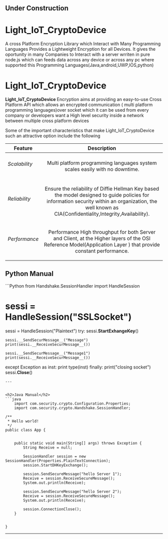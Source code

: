 <h2>Under Construction</h2>

# Light_IoT_CryptoDevice
<p>A cross Platform Encryption Library which Interact with Many Programming Languages Provides a Lightweight Encryption for all Devices. It gives the oportunity in many Companies to Interact with a server wrriten in pure node.js which can  feeds data across  any device or across any pc where supported this Programming Languages(Java,android,UWP,IOS,python)</p>

# Light_IoT_CryptoDevice
<p> <b>Light_IoT_CryptoDevice </b>Encryption aims at providing an easy-to-use Cross Platform API which allows an encrypted communication ( multi platform programming languages)over socket which it can be used from every  company or developers want a High level security inside a network  between multiple cross platform devices</p>

<p>Some of the important characteristics that make Light_IoT_CryptoDevice
such an attractive option  include the following</p>

| Feature            |                         Description                                        |
| -------------      |                       :-------------:                                      | 
|<h6>Scalability</h6>|<p>Multi platform programming languages system scales easily with no downtime.</p>| 
|<h6>Reliability</h6>|<p>Ensure the reliability of Diffie Hellman Key  based the model  designed to guide policies for information     security within an organization, the well known as CIA(Confidentiality,Integrity,Availability).  </p>  |  
|<h6>Performance</h6>| <p>Performance High throughput for both Server and Client, at the Higher layers of the OSI Reference    Model(Application Layer ) that  provide constant performance. </p>                          |        

<h2>Python Manual</h2>
```Python
from Handshake.SessionHandler import HandleSession


# sessi = HandleSession("SSLSocket")
sessi = HandleSession("Plaintext")
try:
    sessi.__StartExhangeKey__()

    sessi.__SendSecurMessage__("Message")
    print(sessi.__ReceiveSecurMessage__())

    sessi.__SendSecurMessage__("Message1")
    print(sessi.__ReceiveSecurMessage__())
except Exception as inst:
    print type(inst)
finally:
    print("closing socket")
    sessi.__Close__()

```
---


<h2>Java Manual</h2>
```java
    import com.security.crypto.Configuration.Properties;
    import com.security.crypto.Handshake.SessionHandler;

/**
 * Hello world!
 */
public class App {
   

    public static void main(String[] args) throws Exception {
        String Receive = null;

        SessionHandler session = new SessionHandler(Properties.PlainTextConnection);
        session.StartDHKeyExchange();

        session.SendSecureMessage("hello Server 1");
        Receive = session.ReceiveSecureMessage();
        System.out.println(Receive);

        session.SendSecureMessage("hello Server 2");
        Receive = session.ReceiveSecureMessage();
        System.out.println(Receive);

        session.ConnectionClose();
    }


}
```
---
